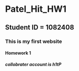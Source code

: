 # Patel_Hit_HW1
## Student ID = 1082408
### This is my first website
#### Homework 1
##### collobrater account is h1tP
